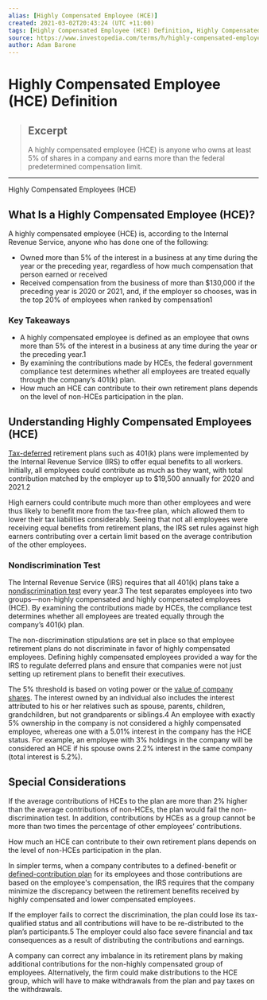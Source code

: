 ```yaml
---
alias: [Highly Compensated Employee (HCE)]
created: 2021-03-02T20:43:24 (UTC +11:00)
tags: [Highly Compensated Employee (HCE) Definition, Highly Compensated Employees (HCE)]
source: https://www.investopedia.com/terms/h/highly-compensated-employee.asp
author: Adam Barone
---
```


# Highly Compensated Employee (HCE) Definition

> ## Excerpt
> A highly compensated employee (HCE) is anyone who owns at least 5% of shares in a company and earns more than the federal predetermined compensation limit.

---

Highly Compensated Employees (HCE)
## What Is a Highly Compensated Employee (HCE)?

A highly compensated employee (HCE) is, according to the Internal Revenue Service, anyone who has done one of the following:

-   Owned more than 5% of the interest in a business at any time during the year or the preceding year, regardless of how much compensation that person earned or received
-   Received compensation from the business of more than $130,000 if the preceding year is 2020 or 2021, and, if the employer so chooses, was in the top 20% of employees when ranked by compensation1

### Key Takeaways

-   A highly compensated employee is defined as an employee that owns more than 5% of the interest in a business at any time during the year or the preceding year.1
-   By examining the contributions made by HCEs, the federal government compliance test determines whether all employees are treated equally through the company’s 401(k) plan.
-   How much an HCE can contribute to their own retirement plans depends on the level of non-HCEs participation in the plan.

## Understanding Highly Compensated Employees (HCE)

[Tax-deferred](https://www.investopedia.com/terms/t/taxdeferred.asp) retirement plans such as 401(k) plans were implemented by the Internal Revenue Service (IRS) to offer equal benefits to all workers. Initially, all employees could contribute as much as they want, with total contribution matched by the employer up to $19,500 annually for 2020 and 2021.2

High earners could contribute much more than other employees and were thus likely to benefit more from the tax-free plan, which allowed them to lower their tax liabilities considerably. Seeing that not all employees were receiving equal benefits from retirement plans, the IRS set rules against high earners contributing over a certain limit based on the average contribution of the other employees.

### Nondiscrimination Test

The Internal Revenue Service (IRS) requires that all 401(k) plans take a [nondiscrimination test](https://www.investopedia.com/terms/n/nondiscrimination_rule.asp) every year.3 The test separates employees into two groups—non-highly compensated and highly compensated employees (HCE). By examining the contributions made by HCEs, the compliance test determines whether all employees are treated equally through the company’s 401(k) plan.

The non-discrimination stipulations are set in place so that employee retirement plans do not discriminate in favor of highly compensated employees. Defining highly compensated employees provided a way for the IRS to regulate deferred plans and ensure that companies were not just setting up retirement plans to benefit their executives.

The 5% threshold is based on voting power or the [value of company shares](https://www.investopedia.com/articles/stocks/08/stock-prices-fool.asp). The interest owned by an individual also includes the interest attributed to his or her relatives such as spouse, parents, children, grandchildren, but not grandparents or siblings.4 An employee with exactly 5% ownership in the company is not considered a highly compensated employee, whereas one with a 5.01% interest in the company has the HCE status. For example, an employee with 3% holdings in the company will be considered an HCE if his spouse owns 2.2% interest in the same company (total interest is 5.2%).

## Special Considerations

If the average contributions of HCEs to the plan are more than 2% higher than the average contributions of non-HCEs, the plan would fail the non-discrimination test. In addition, contributions by HCEs as a group cannot be more than two times the percentage of other employees’ contributions.

How much an HCE can contribute to their own retirement plans depends on the level of non-HCEs participation in the plan.

In simpler terms, when a company contributes to a defined-benefit or [defined-contribution plan](https://www.investopedia.com/terms/d/definedcontributionplan.asp) for its employees and those contributions are based on the employee's compensation, the IRS requires that the company minimize the discrepancy between the retirement benefits received by highly compensated and lower compensated employees.

If the employer fails to correct the discrimination, the plan could lose its tax-qualified status and all contributions will have to be re-distributed to the plan’s participants.5 The employer could also face severe financial and tax consequences as a result of distributing the contributions and earnings.

A company can correct any imbalance in its retirement plans by making additional contributions for the non-highly compensated group of employees. Alternatively, the firm could make distributions to the HCE group, which will have to make withdrawals from the plan and pay taxes on the withdrawals.
